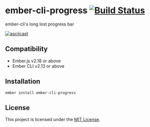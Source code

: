 ember-cli-progress [![Build Status](https://travis-ci.com/stefanpenner/ember-cli-progress.svg?branch=master)](https://travis-ci.com/stefanpenner/ember-cli-progress)
==============================================================================

ember-cli's long lost progress bar

[![asciicast](https://asciinema.org/a/jYyqWp3096aWqUgNNSnBo9hb2.svg)](https://asciinema.org/a/jYyqWp3096aWqUgNNSnBo9hb2)

Compatibility
------------------------------------------------------------------------------

* Ember.js v2.18 or above
* Ember CLI v2.13 or above


Installation
------------------------------------------------------------------------------

```
ember install ember-cli-progress
```


License
------------------------------------------------------------------------------

This project is licensed under the [MIT License](LICENSE.md).
